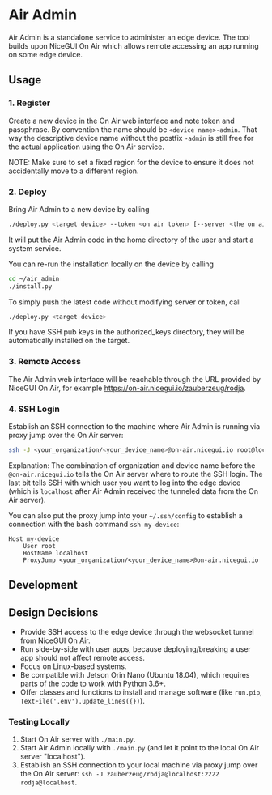 # Air Admin

Air Admin is a standalone service to administer an edge device.
The tool builds upon NiceGUI On Air which allows remote accessing an app running on some edge device.

## Usage

### 1. Register

Create a new device in the On Air web interface and note token and passphrase.
By convention the name should be `<device name>-admin`.
That way the descriptive device name without the postfix `-admin` is still free for the actual application using the On Air service.

NOTE: Make sure to set a fixed region for the device to ensure it does not accidentally move to a different region.

### 2. Deploy

Bring Air Admin to a new device by calling

```bash
./deploy.py <target device> --token <on air token> [--server <the on air server>]
```

It will put the Air Admin code in the home directory of the user and start a system service.

You can re-run the installation locally on the device by calling

```bash
cd ~/air_admin
./install.py
```

To simply push the latest code without modifying server or token, call

```bash
./deploy.py <target device>
```

If you have SSH pub keys in the authorized_keys directory, they will be automatically installed on the target.

### 3. Remote Access

The Air Admin web interface will be reachable through the URL provided by NiceGUI On Air,
for example <https://on-air.nicegui.io/zauberzeug/rodja>.

### 4. SSH Login

Establish an SSH connection to the machine where Air Admin is running via proxy jump over the On Air server:

```bash
ssh -J <your_organization/<your_device_name>@on-air.nicegui.io root@localhost
```

Explanation:
The combination of organization and device name before the `@on-air.nicegui.io` tells the On Air server where to route the SSH login.
The last bit tells SSH with which user you want to log into the edge device
(which is `localhost` after Air Admin received the tunneled data from the On Air server).

You can also put the proxy jump into your `~/.ssh/config` to establish a connection with the bash command `ssh my-device`:

```
Host my-device
    User root
    HostName localhost
    ProxyJump <your_organization/<your_device_name>@on-air.nicegui.io
```

## Development

## Design Decisions

- Provide SSH access to the edge device through the websocket tunnel from NiceGUI On Air.
- Run side-by-side with user apps, because deploying/breaking a user app should not affect remote access.
- Focus on Linux-based systems.
- Be compatible with Jetson Orin Nano (Ubuntu 18.04), which requires parts of the code to work with Python 3.6+.
- Offer classes and functions to install and manage software (like `run.pip`, `TextFile('.env').update_lines({})`).

### Testing Locally

1. Start On Air server with `./main.py`.
2. Start Air Admin locally with `./main.py` (and let it point to the local On Air server "localhost").
3. Establish an SSH connection to your local machine via proxy jump over the On Air server: `ssh -J zauberzeug/rodja@localhost:2222 rodja@localhost`.
